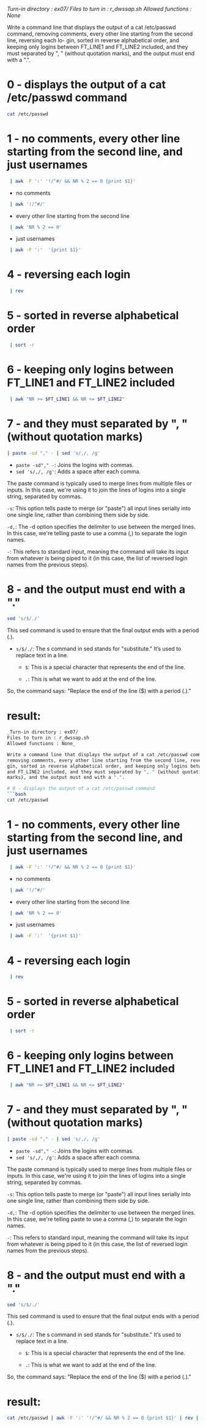 _Turn-in directory : ex07/
Files to turn in : r_dwssap.sh
Allowed functions : None_

Write a command line that displays the output of a cat /etc/passwd command,
removing comments, every other line starting from the second line, reversing each lo-
gin, sorted in reverse alphabetical order, and keeping only logins between FT_LINE1
and FT_LINE2 included, and they must separated by ", " (without quotation
marks), and the output must end with a ".".

# 0 - displays the output of a cat /etc/passwd command
```bash
cat /etc/passwd
```

# 1 - no comments, every other line starting from the second line, and just usernames
```bash
 | awk -F ':' '!/^#/ && NR % 2 == 0 {print $1}'
```

- no comments
```bash
 | awk '!/^#/'
```

- every other line starting from the second line
```bash
 | awk 'NR % 2 == 0'
```

- just usernames
```bash
 | awk -F ':'  '{print $1}'
```

# 4 - reversing each login
```bash
 | rev
```

# 5 - sorted in reverse alphabetical order
```bash
 | sort -r
```

# 6 - keeping only logins between FT_LINE1 and FT_LINE2 included
```bash
 | awk "NR >= $FT_LINE1 && NR <= $FT_LINE2"
```

# 7 - and they must separated by ", " (without quotation marks)
```bash
| paste -sd "," - | sed 's/,/, /g'
```
- `paste -sd"," -`: Joins the logins with commas.
- `sed 's/,/, /g'`: Adds a space after each comma.

The paste command is typically used to merge lines from multiple files or inputs. In this case, we're using it to join the lines of logins into a single string, separated by commas.

`-s`: This option tells paste to merge (or "paste") all input lines serially into one single line, rather than combining them side by side.

`-d,`: The -d option specifies the delimiter to use between the merged lines. In this case, we're telling paste to use a comma (,) to separate the login names.

`-`: This refers to standard input, meaning the command will take its input from whatever is being piped to it (in this case, the list of reversed login names from the previous steps).




# 8 - and the output must end with a "."
```bash
sed 's/$/./'
```
This sed command is used to ensure that the final output ends with a period (.).

- `s/$/./`: The s command in sed stands for "substitute." It’s used to replace text in a line.
   - `$`: This is a special character that represents the end of the line.

    - `.`: This is what we want to add at the end of the line.

So, the command says: "Replace the end of the line ($) with a period (.)."


# result:

```bash
_Turn-in directory : ex07/
Files to turn in : r_dwssap.sh
Allowed functions : None_

Write a command line that displays the output of a cat /etc/passwd command,
removing comments, every other line starting from the second line, reversing each lo-
gin, sorted in reverse alphabetical order, and keeping only logins between FT_LINE1
and FT_LINE2 included, and they must separated by ", " (without quotation
marks), and the output must end with a ".".

# 0 - displays the output of a cat /etc/passwd command
```bash
cat /etc/passwd
```

# 1 - no comments, every other line starting from the second line, and just usernames
```bash
 | awk -F ':' '!/^#/ && NR % 2 == 0 {print $1}'
```

- no comments
```bash
 | awk '!/^#/'
```

- every other line starting from the second line
```bash
 | awk 'NR % 2 == 0'
```

- just usernames
```bash
 | awk -F ':'  '{print $1}'
```

# 4 - reversing each login
```bash
 | rev
```

# 5 - sorted in reverse alphabetical order
```bash
 | sort -r
```

# 6 - keeping only logins between FT_LINE1 and FT_LINE2 included
```bash
 | awk "NR >= $FT_LINE1 && NR <= $FT_LINE2"
```

# 7 - and they must separated by ", " (without quotation marks)
```bash
| paste -sd "," - | sed 's/,/, /g'
```
- `paste -sd"," -`: Joins the logins with commas.
- `sed 's/,/, /g'`: Adds a space after each comma.

The paste command is typically used to merge lines from multiple files or inputs. In this case, we're using it to join the lines of logins into a single string, separated by commas.

`-s`: This option tells paste to merge (or "paste") all input lines serially into one single line, rather than combining them side by side.

`-d,`: The -d option specifies the delimiter to use between the merged lines. In this case, we're telling paste to use a comma (,) to separate the login names.

`-`: This refers to standard input, meaning the command will take its input from whatever is being piped to it (in this case, the list of reversed login names from the previous steps).




# 8 - and the output must end with a "."
```bash
sed 's/$/./'
```
This sed command is used to ensure that the final output ends with a period (.).

- `s/$/./`: The s command in sed stands for "substitute." It’s used to replace text in a line.
   - `$`: This is a special character that represents the end of the line.

    - `.`: This is what we want to add at the end of the line.

So, the command says: "Replace the end of the line ($) with a period (.)."


# result:

```bash
cat /etc/passwd | awk -F ':' '!/^#/ && NR % 2 == 0 {print $1}' | rev | sort -r | awk "NR >= $FT_LINE1 && NR <= $FT_LINE2" | paste -sd "," - | sed 's/,/, /g' | sed 's/$/./' | tr -d '\n'

